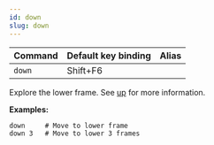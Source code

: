 ```yaml
---
id: down
slug: down
---
```


| Command | Default key binding | Alias |
| ------- | ------------------- | ----- |
| `down` | Shift+F6 |  |

Explore the lower frame. See [up](/docs/commands/up) for more information.

**Examples:**

```
down     # Move to lower frame
down 3   # Move to lower 3 frames
```
